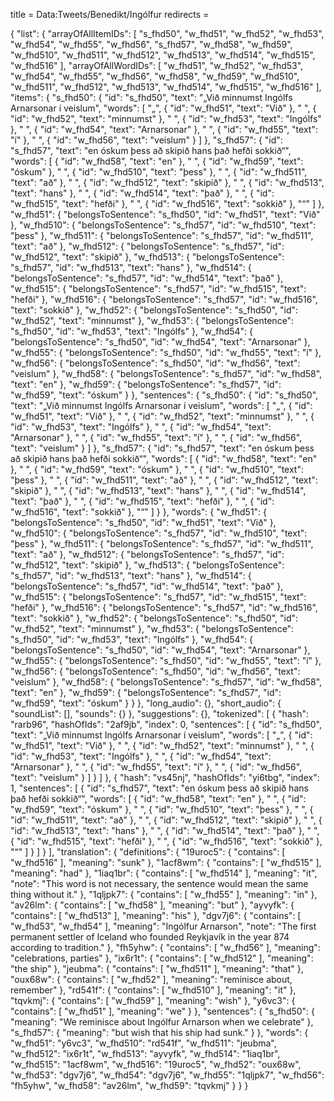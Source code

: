 title = Data:Tweets/Benedikt/Ingólfur
redirects =
>>>>

{
    "list": {
        "arrayOfAllItemIDs": [
            "s_fhd50",
            "w_fhd51",
            "w_fhd52",
            "w_fhd53",
            "w_fhd54",
            "w_fhd55",
            "w_fhd56",
            "s_fhd57",
            "w_fhd58",
            "w_fhd59",
            "w_fhd510",
            "w_fhd511",
            "w_fhd512",
            "w_fhd513",
            "w_fhd514",
            "w_fhd515",
            "w_fhd516"
        ],
        "arrayOfAllWordIDs": [
            "w_fhd51",
            "w_fhd52",
            "w_fhd53",
            "w_fhd54",
            "w_fhd55",
            "w_fhd56",
            "w_fhd58",
            "w_fhd59",
            "w_fhd510",
            "w_fhd511",
            "w_fhd512",
            "w_fhd513",
            "w_fhd514",
            "w_fhd515",
            "w_fhd516"
        ],
        "items": {
            "s_fhd50": {
                "id": "s_fhd50",
                "text": "„Við minnumst Ingólfs Arnarsonar í veislum",
                "words": [
                    "„",
                    {
                        "id": "w_fhd51",
                        "text": "Við"
                    },
                    " ",
                    {
                        "id": "w_fhd52",
                        "text": "minnumst"
                    },
                    " ",
                    {
                        "id": "w_fhd53",
                        "text": "Ingólfs"
                    },
                    " ",
                    {
                        "id": "w_fhd54",
                        "text": "Arnarsonar"
                    },
                    " ",
                    {
                        "id": "w_fhd55",
                        "text": "í"
                    },
                    " ",
                    {
                        "id": "w_fhd56",
                        "text": "veislum"
                    }
                ]
            },
            "s_fhd57": {
                "id": "s_fhd57",
                "text": "en óskum þess að skipið hans það hefði sokkið“",
                "words": [
                    {
                        "id": "w_fhd58",
                        "text": "en"
                    },
                    " ",
                    {
                        "id": "w_fhd59",
                        "text": "óskum"
                    },
                    " ",
                    {
                        "id": "w_fhd510",
                        "text": "þess"
                    },
                    " ",
                    {
                        "id": "w_fhd511",
                        "text": "að"
                    },
                    " ",
                    {
                        "id": "w_fhd512",
                        "text": "skipið"
                    },
                    " ",
                    {
                        "id": "w_fhd513",
                        "text": "hans"
                    },
                    " ",
                    {
                        "id": "w_fhd514",
                        "text": "það"
                    },
                    " ",
                    {
                        "id": "w_fhd515",
                        "text": "hefði"
                    },
                    " ",
                    {
                        "id": "w_fhd516",
                        "text": "sokkið"
                    },
                    "“"
                ]
            },
            "w_fhd51": {
                "belongsToSentence": "s_fhd50",
                "id": "w_fhd51",
                "text": "Við"
            },
            "w_fhd510": {
                "belongsToSentence": "s_fhd57",
                "id": "w_fhd510",
                "text": "þess"
            },
            "w_fhd511": {
                "belongsToSentence": "s_fhd57",
                "id": "w_fhd511",
                "text": "að"
            },
            "w_fhd512": {
                "belongsToSentence": "s_fhd57",
                "id": "w_fhd512",
                "text": "skipið"
            },
            "w_fhd513": {
                "belongsToSentence": "s_fhd57",
                "id": "w_fhd513",
                "text": "hans"
            },
            "w_fhd514": {
                "belongsToSentence": "s_fhd57",
                "id": "w_fhd514",
                "text": "það"
            },
            "w_fhd515": {
                "belongsToSentence": "s_fhd57",
                "id": "w_fhd515",
                "text": "hefði"
            },
            "w_fhd516": {
                "belongsToSentence": "s_fhd57",
                "id": "w_fhd516",
                "text": "sokkið"
            },
            "w_fhd52": {
                "belongsToSentence": "s_fhd50",
                "id": "w_fhd52",
                "text": "minnumst"
            },
            "w_fhd53": {
                "belongsToSentence": "s_fhd50",
                "id": "w_fhd53",
                "text": "Ingólfs"
            },
            "w_fhd54": {
                "belongsToSentence": "s_fhd50",
                "id": "w_fhd54",
                "text": "Arnarsonar"
            },
            "w_fhd55": {
                "belongsToSentence": "s_fhd50",
                "id": "w_fhd55",
                "text": "í"
            },
            "w_fhd56": {
                "belongsToSentence": "s_fhd50",
                "id": "w_fhd56",
                "text": "veislum"
            },
            "w_fhd58": {
                "belongsToSentence": "s_fhd57",
                "id": "w_fhd58",
                "text": "en"
            },
            "w_fhd59": {
                "belongsToSentence": "s_fhd57",
                "id": "w_fhd59",
                "text": "óskum"
            }
        },
        "sentences": {
            "s_fhd50": {
                "id": "s_fhd50",
                "text": "„Við minnumst Ingólfs Arnarsonar í veislum",
                "words": [
                    "„",
                    {
                        "id": "w_fhd51",
                        "text": "Við"
                    },
                    " ",
                    {
                        "id": "w_fhd52",
                        "text": "minnumst"
                    },
                    " ",
                    {
                        "id": "w_fhd53",
                        "text": "Ingólfs"
                    },
                    " ",
                    {
                        "id": "w_fhd54",
                        "text": "Arnarsonar"
                    },
                    " ",
                    {
                        "id": "w_fhd55",
                        "text": "í"
                    },
                    " ",
                    {
                        "id": "w_fhd56",
                        "text": "veislum"
                    }
                ]
            },
            "s_fhd57": {
                "id": "s_fhd57",
                "text": "en óskum þess að skipið hans það hefði sokkið“",
                "words": [
                    {
                        "id": "w_fhd58",
                        "text": "en"
                    },
                    " ",
                    {
                        "id": "w_fhd59",
                        "text": "óskum"
                    },
                    " ",
                    {
                        "id": "w_fhd510",
                        "text": "þess"
                    },
                    " ",
                    {
                        "id": "w_fhd511",
                        "text": "að"
                    },
                    " ",
                    {
                        "id": "w_fhd512",
                        "text": "skipið"
                    },
                    " ",
                    {
                        "id": "w_fhd513",
                        "text": "hans"
                    },
                    " ",
                    {
                        "id": "w_fhd514",
                        "text": "það"
                    },
                    " ",
                    {
                        "id": "w_fhd515",
                        "text": "hefði"
                    },
                    " ",
                    {
                        "id": "w_fhd516",
                        "text": "sokkið"
                    },
                    "“"
                ]
            }
        },
        "words": {
            "w_fhd51": {
                "belongsToSentence": "s_fhd50",
                "id": "w_fhd51",
                "text": "Við"
            },
            "w_fhd510": {
                "belongsToSentence": "s_fhd57",
                "id": "w_fhd510",
                "text": "þess"
            },
            "w_fhd511": {
                "belongsToSentence": "s_fhd57",
                "id": "w_fhd511",
                "text": "að"
            },
            "w_fhd512": {
                "belongsToSentence": "s_fhd57",
                "id": "w_fhd512",
                "text": "skipið"
            },
            "w_fhd513": {
                "belongsToSentence": "s_fhd57",
                "id": "w_fhd513",
                "text": "hans"
            },
            "w_fhd514": {
                "belongsToSentence": "s_fhd57",
                "id": "w_fhd514",
                "text": "það"
            },
            "w_fhd515": {
                "belongsToSentence": "s_fhd57",
                "id": "w_fhd515",
                "text": "hefði"
            },
            "w_fhd516": {
                "belongsToSentence": "s_fhd57",
                "id": "w_fhd516",
                "text": "sokkið"
            },
            "w_fhd52": {
                "belongsToSentence": "s_fhd50",
                "id": "w_fhd52",
                "text": "minnumst"
            },
            "w_fhd53": {
                "belongsToSentence": "s_fhd50",
                "id": "w_fhd53",
                "text": "Ingólfs"
            },
            "w_fhd54": {
                "belongsToSentence": "s_fhd50",
                "id": "w_fhd54",
                "text": "Arnarsonar"
            },
            "w_fhd55": {
                "belongsToSentence": "s_fhd50",
                "id": "w_fhd55",
                "text": "í"
            },
            "w_fhd56": {
                "belongsToSentence": "s_fhd50",
                "id": "w_fhd56",
                "text": "veislum"
            },
            "w_fhd58": {
                "belongsToSentence": "s_fhd57",
                "id": "w_fhd58",
                "text": "en"
            },
            "w_fhd59": {
                "belongsToSentence": "s_fhd57",
                "id": "w_fhd59",
                "text": "óskum"
            }
        }
    },
    "long_audio": {},
    "short_audio": {
        "soundList": [],
        "sounds": {}
    },
    "suggestions": {},
    "tokenized": [
        {
            "hash": "rarb96",
            "hashOfIds": "2af9jb",
            "index": 0,
            "sentences": [
                {
                    "id": "s_fhd50",
                    "text": "„Við minnumst Ingólfs Arnarsonar í veislum",
                    "words": [
                        "„",
                        {
                            "id": "w_fhd51",
                            "text": "Við"
                        },
                        " ",
                        {
                            "id": "w_fhd52",
                            "text": "minnumst"
                        },
                        " ",
                        {
                            "id": "w_fhd53",
                            "text": "Ingólfs"
                        },
                        " ",
                        {
                            "id": "w_fhd54",
                            "text": "Arnarsonar"
                        },
                        " ",
                        {
                            "id": "w_fhd55",
                            "text": "í"
                        },
                        " ",
                        {
                            "id": "w_fhd56",
                            "text": "veislum"
                        }
                    ]
                }
            ]
        },
        {
            "hash": "vs45nj",
            "hashOfIds": "yi6tbg",
            "index": 1,
            "sentences": [
                {
                    "id": "s_fhd57",
                    "text": "en óskum þess að skipið hans það hefði sokkið“",
                    "words": [
                        {
                            "id": "w_fhd58",
                            "text": "en"
                        },
                        " ",
                        {
                            "id": "w_fhd59",
                            "text": "óskum"
                        },
                        " ",
                        {
                            "id": "w_fhd510",
                            "text": "þess"
                        },
                        " ",
                        {
                            "id": "w_fhd511",
                            "text": "að"
                        },
                        " ",
                        {
                            "id": "w_fhd512",
                            "text": "skipið"
                        },
                        " ",
                        {
                            "id": "w_fhd513",
                            "text": "hans"
                        },
                        " ",
                        {
                            "id": "w_fhd514",
                            "text": "það"
                        },
                        " ",
                        {
                            "id": "w_fhd515",
                            "text": "hefði"
                        },
                        " ",
                        {
                            "id": "w_fhd516",
                            "text": "sokkið"
                        },
                        "“"
                    ]
                }
            ]
        }
    ],
    "translation": {
        "definitions": {
            "19uroc5": {
                "contains": [
                    "w_fhd516"
                ],
                "meaning": "sunk"
            },
            "1acf8wm": {
                "contains": [
                    "w_fhd515"
                ],
                "meaning": "had"
            },
            "1iaq1br": {
                "contains": [
                    "w_fhd514"
                ],
                "meaning": "it",
                "note": "This word is not necessary, the sentence would mean the same thing without it."
            },
            "1qljpk7": {
                "contains": [
                    "w_fhd55"
                ],
                "meaning": "in"
            },
            "av26lm": {
                "contains": [
                    "w_fhd58"
                ],
                "meaning": "but"
            },
            "ayvyfk": {
                "contains": [
                    "w_fhd513"
                ],
                "meaning": "his"
            },
            "dgv7j6": {
                "contains": [
                    "w_fhd53",
                    "w_fhd54"
                ],
                "meaning": "Ingólfur Arnarson",
                "note": "The first permanent settler of Iceland who founded Reykjavík in the year 874 according to tradition."
            },
            "fh5yhw": {
                "contains": [
                    "w_fhd56"
                ],
                "meaning": "celebrations, parties"
            },
            "ix6r1t": {
                "contains": [
                    "w_fhd512"
                ],
                "meaning": "the ship"
            },
            "jeubma": {
                "contains": [
                    "w_fhd511"
                ],
                "meaning": "that"
            },
            "oux68w": {
                "contains": [
                    "w_fhd52"
                ],
                "meaning": "reminisce about, remember"
            },
            "rd541f": {
                "contains": [
                    "w_fhd510"
                ],
                "meaning": "it"
            },
            "tqvkmj": {
                "contains": [
                    "w_fhd59"
                ],
                "meaning": "wish"
            },
            "y6vc3": {
                "contains": [
                    "w_fhd51"
                ],
                "meaning": "we"
            }
        },
        "sentences": {
            "s_fhd50": {
                "meaning": "We reminisce about Ingólfur Arnarson when we celebrate"
            },
            "s_fhd57": {
                "meaning": "but wish that his ship had sunk."
            }
        },
        "words": {
            "w_fhd51": "y6vc3",
            "w_fhd510": "rd541f",
            "w_fhd511": "jeubma",
            "w_fhd512": "ix6r1t",
            "w_fhd513": "ayvyfk",
            "w_fhd514": "1iaq1br",
            "w_fhd515": "1acf8wm",
            "w_fhd516": "19uroc5",
            "w_fhd52": "oux68w",
            "w_fhd53": "dgv7j6",
            "w_fhd54": "dgv7j6",
            "w_fhd55": "1qljpk7",
            "w_fhd56": "fh5yhw",
            "w_fhd58": "av26lm",
            "w_fhd59": "tqvkmj"
        }
    }
}